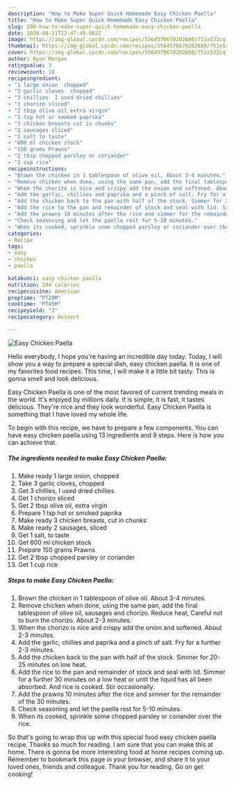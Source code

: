 ```yaml
---
description: "How to Make Super Quick Homemade Easy Chicken Paella"
title: "How to Make Super Quick Homemade Easy Chicken Paella"
slug: 208-how-to-make-super-quick-homemade-easy-chicken-paella
date: 2020-08-21T22:47:49.082Z
image: https://img-global.cpcdn.com/recipes/5564570670202880/751x532cq70/easy-chicken-paella-recipe-main-photo.jpg
thumbnail: https://img-global.cpcdn.com/recipes/5564570670202880/751x532cq70/easy-chicken-paella-recipe-main-photo.jpg
cover: https://img-global.cpcdn.com/recipes/5564570670202880/751x532cq70/easy-chicken-paella-recipe-main-photo.jpg
author: Ryan Morgan
ratingvalue: 3
reviewcount: 10
recipeingredient:
- "1 large onion  chopped"
- "3 garlic cloves  chopped"
- "3 chillies  I used dried chillies"
- "1 chorizo sliced"
- "2 tbsp olive oil extra virgin"
- "1 tsp hot or smoked paprika"
- "3 chicken breasts cut in chunks"
- "2 sausages sliced"
- "1 salt to taste"
- "600 ml chicken stock"
- "150 grams Prawns"
- "2 tbsp chopped parsley or coriander"
- "1 cup rice"
recipeinstructions:
- "Brown the chicken in 1 tablespoon of olive oil. About 3-4 minutes."
- "Remove chicken when done, using the same pan, add the final tablespoon of olive oil, sausages and chorizo. Reduce heat, Careful not to burn the chorizo. About 2-3 minutes."
- "When the chorizo is nice and crispy add the onion and softened. About 2-3 minutes."
- "Add the garlic, chillies and paprika and a pinch of salt. Fry for a further 2-3 minutes."
- "Add the chicken back to the pan with half of the stock. Simmer for 20-25 minutes on low heat."
- "Add the rice to the pan and remainder of stock and seal with lid. Simmer for a further 30 minutes on a low heat or until the liquid has all been absorbed. And rice is cooked. Stir occasionally."
- "Add the prawns 10 minutes after the rice and simmer for the remainder of the 30 minutes."
- "Check seasoning and let the paella rest for 5-10 minutes."
- "When its cooked, sprinkle some chopped parsley or coriander over the rice."
categories:
- Recipe
tags:
- easy
- chicken
- paella

katakunci: easy chicken paella 
nutrition: 244 calories
recipecuisine: American
preptime: "PT29M"
cooktime: "PT45M"
recipeyield: "3"
recipecategory: Dessert

---
```



![Easy Chicken Paella](https://img-global.cpcdn.com/recipes/5564570670202880/751x532cq70/easy-chicken-paella-recipe-main-photo.jpg)

Hello everybody, I hope you're having an incredible day today. Today, I will show you a way to prepare a special dish, easy chicken paella. It is one of my favorites food recipes. This time, I will make it a little bit tasty. This is gonna smell and look delicious.

Easy Chicken Paella is one of the most favored of current trending meals in the world. It's enjoyed by millions daily. It is simple, it is fast, it tastes delicious. They're nice and they look wonderful. Easy Chicken Paella is something that I have loved my whole life.




To begin with this recipe, we have to prepare a few components. You can have easy chicken paella using 13 ingredients and 9 steps. Here is how you can achieve that.

<!--inarticleads1-->

##### The ingredients needed to make Easy Chicken Paella:

1. Make ready 1 large onion,  chopped
1. Take 3 garlic cloves,  chopped
1. Get 3 chillies,  I used dried chillies
1. Get 1 chorizo sliced
1. Get 2 tbsp olive oil, extra virgin
1. Prepare 1 tsp hot or smoked paprika
1. Make ready 3 chicken breasts, cut in chunks
1. Make ready 2 sausages, sliced
1. Get 1 salt, to taste
1. Get 600 ml chicken stock
1. Prepare 150 grams Prawns
1. Get 2 tbsp chopped parsley or coriander
1. Get 1 cup rice




<!--inarticleads2-->

##### Steps to make Easy Chicken Paella:

1. Brown the chicken in 1 tablespoon of olive oil. About 3-4 minutes.
1. Remove chicken when done, using the same pan, add the final tablespoon of olive oil, sausages and chorizo. Reduce heat, Careful not to burn the chorizo. About 2-3 minutes.
1. When the chorizo is nice and crispy add the onion and softened. About 2-3 minutes.
1. Add the garlic, chillies and paprika and a pinch of salt. Fry for a further 2-3 minutes.
1. Add the chicken back to the pan with half of the stock. Simmer for 20-25 minutes on low heat.
1. Add the rice to the pan and remainder of stock and seal with lid. Simmer for a further 30 minutes on a low heat or until the liquid has all been absorbed. And rice is cooked. Stir occasionally.
1. Add the prawns 10 minutes after the rice and simmer for the remainder of the 30 minutes.
1. Check seasoning and let the paella rest for 5-10 minutes.
1. When its cooked, sprinkle some chopped parsley or coriander over the rice.




So that's going to wrap this up with this special food easy chicken paella recipe. Thanks so much for reading. I am sure that you can make this at home. There is gonna be more interesting food at home recipes coming up. Remember to bookmark this page in your browser, and share it to your loved ones, friends and colleague. Thank you for reading. Go on get cooking!
